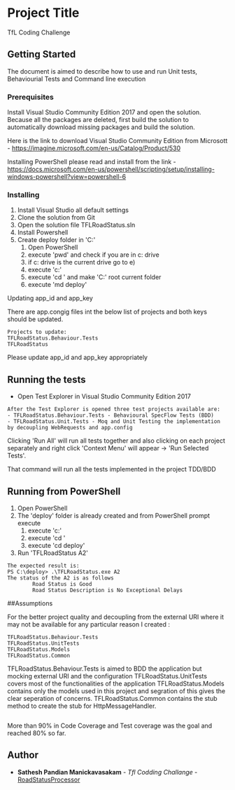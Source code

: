 # Project Title

TfL Coding Challenge

## Getting Started

The document is aimed to describe how to use and run Unit tests, Behaviourial Tests and Command line execution

### Prerequisites

Install Visual Studio Community Edition 2017 and open the solution. Because all the packages are deleted, first build the solution to automatically download missing packages and build the solution.

Here is the link to download Visual Studio Community Edition from Microsott - https://imagine.microsoft.com/en-us/Catalog/Product/530

Installing PowerShell please read and install from the link - https://docs.microsoft.com/en-us/powershell/scripting/setup/installing-windows-powershell?view=powershell-6

### Installing

1. Install Visual Studio all default settings
2. Clone the solution from Git
3. Open the solution file TFLRoadStatus.sln
4. Install Powershell
5. Create deploy folder in 'C:\'
	1) Open PowerShell
	2) execute 'pwd' and check if you are in c: drive
	3) if c: drive is the current drive go to e)
	4) execute 'c:'
	5) execute 'cd \' and make 'C:' root current folder
	6) execute 'md deploy'

Updating app_id and app_key

There are app.congig files int the below list of projects and both keys should be updated.
```
Projects to update:
TFLRoadStatus.Behaviour.Tests
TFLRoadStatus
```

Please update app_id and app_key appropriately

## Running the tests

- Open Test Explorer in Visual Studio Community Edition 2017 

```
After the Test Explorer is opened three test projects available are:
- TFLRoadStatus.Behaviour.Tests - Behavioural SpecFlow Tests (BDD)
- TFLRoadStatus.Unit.Tests - Moq and Unit Testing the implementation by decoupling WebRequests and app.config
```

Clicking 'Run All' will run all tests together and also clicking on each project separately and right click 'Context Menu' will appear -> 'Run Selected Tests'.

That command will run all the tests implemented in the project TDD/BDD

## Running from PowerShell

1. Open PowerShell
2. The 'deploy' folder is already created and from PowerShell prompt execute
	1) execute 'c:'
	2) execute 'cd \'
	3) execute 'cd deploy'
3.	Run 'TFLRoadStatus A2' 

```
The expected result is:
PS C:\deploy> .\TFLRoadStatus.exe A2
The status of the A2 is as follows
        Road Status is Good
        Road Status Description is No Exceptional Delays
```
##Assumptions

For the better project quality and decoupling from the external URI where it may not be available for any particular reason I created :

```
TFLRoadStatus.Behaviour.Tests 
TFLRoadStatus.UnitTests
TFLRoadStatus.Models
TFLRoadStatus.Common
```

TFLRoadStatus.Behaviour.Tests is aimed to BDD the application but mocking external URI and the configuration
TFLRoadStatus.UnitTests covers most of the functionalities of the application
TFLRoadStatus.Models contains only the models used in this project and segration of this gives the clear seperation of concerns.
TFLRoadStatus.Common contains the stub method to create the stub for HttpMessageHandler.
```
```
More than 90% in Code Coverage and Test coverage was the goal and reached 80% so far.
## Author

* **Sathesh Pandian Manickavasakam** - *Tfl Codding Challange* - [RoadStatusProcessor](https://github.com/satheshpandian/TFLRoadStatus)

